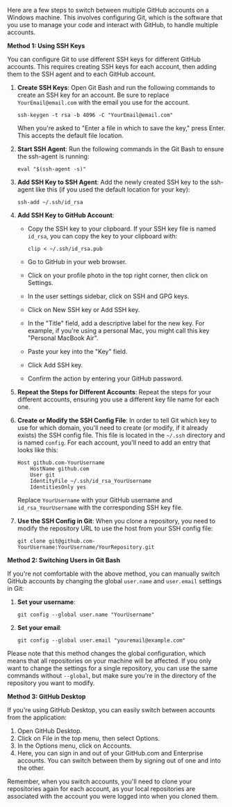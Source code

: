 Here are a few steps to switch between multiple GitHub accounts on a Windows machine. This involves configuring Git, which is the software that you use to manage your code and interact with GitHub, to handle multiple accounts.

**Method 1: Using SSH Keys**

You can configure Git to use different SSH keys for different GitHub accounts. This requires creating SSH keys for each account, then adding them to the SSH agent and to each GitHub account.

1. **Create SSH Keys**: Open Git Bash and run the following commands to create an SSH key for an account. Be sure to replace `YourEmail@email.com` with the email you use for the account.

    ```
    ssh-keygen -t rsa -b 4096 -C "YourEmail@email.com"
    ```
    
    When you're asked to "Enter a file in which to save the key," press Enter. This accepts the default file location.

2. **Start SSH Agent**: Run the following commands in the Git Bash to ensure the ssh-agent is running:

    ```
    eval "$(ssh-agent -s)"
    ```

3. **Add SSH Key to SSH Agent**: Add the newly created SSH key to the ssh-agent like this (if you used the default location for your key):

    ```
    ssh-add ~/.ssh/id_rsa
    ```

4. **Add SSH Key to GitHub Account**: 
    - Copy the SSH key to your clipboard. If your SSH key file is named `id_rsa`, you can copy the key to your clipboard with:

        ```
        clip < ~/.ssh/id_rsa.pub
        ```

    - Go to GitHub in your web browser.
    - Click on your profile photo in the top right corner, then click on Settings.
    - In the user settings sidebar, click on SSH and GPG keys.
    - Click on New SSH key or Add SSH key.
    - In the "Title" field, add a descriptive label for the new key. For example, if you're using a personal Mac, you might call this key "Personal MacBook Air".
    - Paste your key into the "Key" field.
    - Click Add SSH key.
    - Confirm the action by entering your GitHub password.

5. **Repeat the Steps for Different Accounts**: Repeat the steps for your different accounts, ensuring you use a different key file name for each one.

6. **Create or Modify the SSH Config File**: In order to tell Git which key to use for which domain, you'll need to create (or modify, if it already exists) the SSH config file. This file is located in the `~/.ssh` directory and is named `config`. For each account, you'll need to add an entry that looks like this:

    ```
    Host github.com-YourUsername
        HostName github.com
        User git
        IdentityFile ~/.ssh/id_rsa_YourUsername
        IdentitiesOnly yes
    ```

    Replace `YourUsername` with your GitHub username and `id_rsa_YourUsername` with the corresponding SSH key file.

7. **Use the SSH Config in Git**: When you clone a repository, you need to modify the repository URL to use the host from your SSH config file:

    ```
    git clone git@github.com-YourUsername:YourUsername/YourRepository.git
    ```

**Method 2: Switching Users in Git Bash**

If you're not comfortable with the above method, you can manually switch GitHub accounts by changing the global `user.name` and `user.email` settings in Git:

1. **Set your username**:

    ```
    git config --global user.name "YourUsername"
    ```

2. **Set your email**:

    ```
    git config --global user.email "youremail@example.com"
    ```

Please note that this method changes the global configuration, which means that all repositories on your machine will be affected. If you only want to change the settings for a single repository, you can use the same commands without `--global`, but make sure you're in the directory of the repository you want to modify.

**Method 3: GitHub Desktop**

If you're using GitHub Desktop, you can easily switch between accounts from the application:

1. Open GitHub Desktop.
2. Click on File in the top menu, then select Options.
3. In the Options menu, click on Accounts.
4. Here, you can sign in and out of your GitHub.com and Enterprise accounts. You can switch between them by signing out of one and into the other.

Remember, when you switch accounts, you'll need to clone your repositories again for each account, as your local repositories are associated with the account you were logged into when you cloned them.